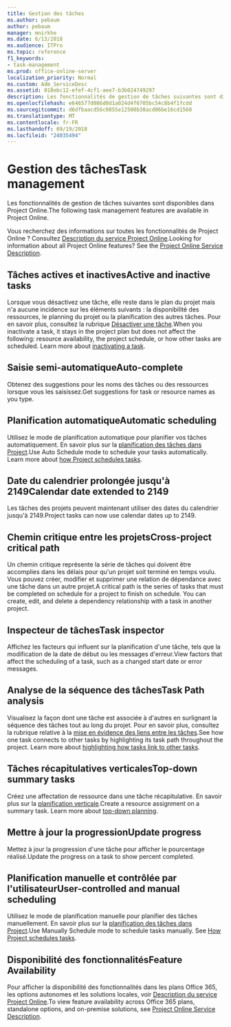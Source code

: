 ```yaml
---
title: Gestion des tâches
ms.author: pebaum
author: pebaum
manager: mnirkhe
ms.date: 6/13/2018
ms.audience: ITPro
ms.topic: reference
f1_keywords:
- task-management
ms.prod: office-online-server
localization_priority: Normal
ms.custom: Adm_ServiceDesc
ms.assetid: 018ebc12-efef-4cf1-aee7-b3b024749297
description: Les fonctionnalités de gestion de tâches suivantes sont disponibles dans Project Online.
ms.openlocfilehash: e646577d086d0d1a024d4f6705bc54c8b4f1fcdd
ms.sourcegitcommit: d6dfbaacd56c0855e12500b38acd06be16cd1560
ms.translationtype: MT
ms.contentlocale: fr-FR
ms.lasthandoff: 09/19/2018
ms.locfileid: "24035494"
---
```

# <a name="task-management"></a><span data-ttu-id="0f4b2-103">Gestion des tâches</span><span class="sxs-lookup"><span data-stu-id="0f4b2-103">Task management</span></span>

<span data-ttu-id="0f4b2-104">Les fonctionnalités de gestion de tâches suivantes sont disponibles dans Project Online.</span><span class="sxs-lookup"><span data-stu-id="0f4b2-104">The following task management features are available in Project Online.</span></span>
  
<span data-ttu-id="0f4b2-p101">Vous recherchez des informations sur toutes les fonctionnalités de Project Online ? Consultez [Description du service Project Online](project-online-service-description.md).</span><span class="sxs-lookup"><span data-stu-id="0f4b2-p101">Looking for information about all Project Online features? See the [Project Online Service Description](project-online-service-description.md).</span></span>
  
## <a name="active-and-inactive-tasks"></a><span data-ttu-id="0f4b2-107">Tâches actives et inactives</span><span class="sxs-lookup"><span data-stu-id="0f4b2-107">Active and inactive tasks</span></span>
<span data-ttu-id="0f4b2-108"><a name="bkmk_ActiveInactiveTasks"> </a></span><span class="sxs-lookup"><span data-stu-id="0f4b2-108"></span></span>

<span data-ttu-id="0f4b2-p102">Lorsque vous désactivez une tâche, elle reste dans le plan du projet mais n'a aucune incidence sur les éléments suivants : la disponibilité des ressources, le planning du projet ou la planification des autres tâches. Pour en savoir plus, consultez la rubrique [Désactiver une tâche](https://go.microsoft.com/fwlink/p/?LinkId=271335).</span><span class="sxs-lookup"><span data-stu-id="0f4b2-p102">When you inactivate a task, it stays in the project plan but does not affect the following: resource availability, the project schedule, or how other tasks are scheduled. Learn more about [inactivating a task](https://go.microsoft.com/fwlink/p/?LinkId=271335).</span></span>
  
## <a name="auto-complete"></a><span data-ttu-id="0f4b2-111">Saisie semi-automatique</span><span class="sxs-lookup"><span data-stu-id="0f4b2-111">Auto-complete</span></span>
<span data-ttu-id="0f4b2-112"><a name="bkmk_AutoComplete"> </a></span><span class="sxs-lookup"><span data-stu-id="0f4b2-112"></span></span>

<span data-ttu-id="0f4b2-113">Obtenez des suggestions pour les noms des tâches ou des ressources lorsque vous les saisissez.</span><span class="sxs-lookup"><span data-stu-id="0f4b2-113">Get suggestions for task or resource names as you type.</span></span> 
  
## <a name="automatic-scheduling"></a><span data-ttu-id="0f4b2-114">Planification automatique</span><span class="sxs-lookup"><span data-stu-id="0f4b2-114">Automatic scheduling</span></span>
<span data-ttu-id="0f4b2-115"><a name="bkmk_AutomaticScheduling"> </a></span><span class="sxs-lookup"><span data-stu-id="0f4b2-115"></span></span>

<span data-ttu-id="0f4b2-p103">Utilisez le mode de planification automatique pour planifier vos tâches automatiquement. En savoir plus sur la [planification des tâches dans Project](https://go.microsoft.com/fwlink/p/?LinkId=271331).</span><span class="sxs-lookup"><span data-stu-id="0f4b2-p103">Use Auto Schedule mode to schedule your tasks automatically. Learn more about [how Project schedules tasks](https://go.microsoft.com/fwlink/p/?LinkId=271331).</span></span> 
  
## <a name="calendar-date-extended-to-2149"></a><span data-ttu-id="0f4b2-118">Date du calendrier prolongée jusqu'à 2149</span><span class="sxs-lookup"><span data-stu-id="0f4b2-118">Calendar date extended to 2149</span></span>
<span data-ttu-id="0f4b2-119"><a name="bkmk_Calendardatextended"> </a></span><span class="sxs-lookup"><span data-stu-id="0f4b2-119"></span></span>

<span data-ttu-id="0f4b2-120">Les tâches des projets peuvent maintenant utiliser des dates du calendrier jusqu'à 2149.</span><span class="sxs-lookup"><span data-stu-id="0f4b2-120">Project tasks can now use calendar dates up to 2149.</span></span> 
  
## <a name="cross-project-critical-path"></a><span data-ttu-id="0f4b2-121">Chemin critique entre les projets</span><span class="sxs-lookup"><span data-stu-id="0f4b2-121">Cross-project critical path</span></span>
<span data-ttu-id="0f4b2-122"><a name="bkmk_Cross_projectcriticalpath"> </a></span><span class="sxs-lookup"><span data-stu-id="0f4b2-122"></span></span>

<span data-ttu-id="0f4b2-p104">Un chemin critique représente la série de tâches qui doivent être accomplies dans les délais pour qu'un projet soit terminé en temps voulu. Vous pouvez créer, modifier et supprimer une relation de dépendance avec une tâche dans un autre projet.</span><span class="sxs-lookup"><span data-stu-id="0f4b2-p104">A critical path is the series of tasks that must be completed on schedule for a project to finish on schedule. You can create, edit, and delete a dependency relationship with a task in another project.</span></span> 
  
## <a name="task-inspector"></a><span data-ttu-id="0f4b2-125">Inspecteur de tâches</span><span class="sxs-lookup"><span data-stu-id="0f4b2-125">Task inspector</span></span>
<span data-ttu-id="0f4b2-126"><a name="bkmk_Taskinspector"> </a></span><span class="sxs-lookup"><span data-stu-id="0f4b2-126"></span></span>

<span data-ttu-id="0f4b2-127">Affichez les facteurs qui influent sur la planification d'une tâche, tels que la modification de la date de début ou les messages d'erreur.</span><span class="sxs-lookup"><span data-stu-id="0f4b2-127">View factors that affect the scheduling of a task, such as a changed start date or error messages.</span></span>
  
## <a name="task-path-analysis"></a><span data-ttu-id="0f4b2-128">Analyse de la séquence des tâches</span><span class="sxs-lookup"><span data-stu-id="0f4b2-128">Task Path analysis</span></span>
<span data-ttu-id="0f4b2-129"><a name="bkmk_TaskPath"> </a></span><span class="sxs-lookup"><span data-stu-id="0f4b2-129"></span></span>

<span data-ttu-id="0f4b2-p105">Visualisez la façon dont une tâche est associée à d'autres en surlignant la séquence des tâches tout au long du projet. Pour en savoir plus, consultez la rubrique relative à la [mise en évidence des liens entre les tâches](https://go.microsoft.com/fwlink/p/?LinkId=271345).</span><span class="sxs-lookup"><span data-stu-id="0f4b2-p105">See how one task connects to other tasks by highlighting its task path throughout the project. Learn more about [highlighting how tasks link to other tasks](https://go.microsoft.com/fwlink/p/?LinkId=271345).</span></span>
  
## <a name="top-down-summary-tasks"></a><span data-ttu-id="0f4b2-132">Tâches récapitulatives verticales</span><span class="sxs-lookup"><span data-stu-id="0f4b2-132">Top-down summary tasks</span></span>
<span data-ttu-id="0f4b2-133"><a name="bkmk_Topdownsummarytasks"> </a></span><span class="sxs-lookup"><span data-stu-id="0f4b2-133"></span></span>

<span data-ttu-id="0f4b2-p106">Créez une affectation de ressource dans une tâche récapitulative. En savoir plus sur la [planification verticale](https://go.microsoft.com/fwlink/p/?LinkId=271333).</span><span class="sxs-lookup"><span data-stu-id="0f4b2-p106">Create a resource assignment on a summary task. Learn more about [top-down planning](https://go.microsoft.com/fwlink/p/?LinkId=271333).</span></span>
  
## <a name="update-progress"></a><span data-ttu-id="0f4b2-136">Mettre à jour la progression</span><span class="sxs-lookup"><span data-stu-id="0f4b2-136">Update progress</span></span>
<span data-ttu-id="0f4b2-137"><a name="bkmk_Updateprogress"> </a></span><span class="sxs-lookup"><span data-stu-id="0f4b2-137"></span></span>

<span data-ttu-id="0f4b2-138">Mettez à jour la progression d'une tâche pour afficher le pourcentage réalisé.</span><span class="sxs-lookup"><span data-stu-id="0f4b2-138">Update the progress on a task to show percent completed.</span></span>
  
## <a name="user-controlled-and-manual-scheduling"></a><span data-ttu-id="0f4b2-139">Planification manuelle et contrôlée par l'utilisateur</span><span class="sxs-lookup"><span data-stu-id="0f4b2-139">User-controlled and manual scheduling</span></span>
<span data-ttu-id="0f4b2-140"><a name="bkmk_User_controlledManualscheduling"> </a></span><span class="sxs-lookup"><span data-stu-id="0f4b2-140"></span></span>

<span data-ttu-id="0f4b2-p107">Utilisez le mode de planification manuelle pour planifier des tâches manuellement. En savoir plus sur la [planification des tâches dans Project](https://go.microsoft.com/fwlink/p/?LinkId=271331).</span><span class="sxs-lookup"><span data-stu-id="0f4b2-p107">Use Manually Schedule mode to schedule tasks manually. See [How Project schedules tasks](https://go.microsoft.com/fwlink/p/?LinkId=271331).</span></span>
  
## <a name="feature-availability"></a><span data-ttu-id="0f4b2-143">Disponibilité des fonctionnalités</span><span class="sxs-lookup"><span data-stu-id="0f4b2-143">Feature Availability</span></span>
<span data-ttu-id="0f4b2-144"><a name="bkmk_User_controlledManualscheduling"> </a></span><span class="sxs-lookup"><span data-stu-id="0f4b2-144"></span></span>

<span data-ttu-id="0f4b2-145">Pour afficher la disponibilité des fonctionnalités dans les plans Office 365, les options autonomes et les solutions locales, voir [Description du service Project Online](project-online-service-description.md).</span><span class="sxs-lookup"><span data-stu-id="0f4b2-145">To view feature availability across Office 365 plans, standalone options, and on-premise solutions, see [Project Online Service Description](project-online-service-description.md).</span></span>
  


